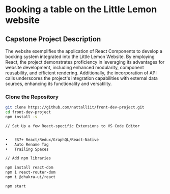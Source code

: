 # Booking a table on the Little Lemon website 

## Capstone Project Description

 The website exemplifies the application of React Components to develop a booking system integrated into the Little Lemon Website. By employing React, the project demonstrates proficiency in leveraging its advantages for website development, including enhanced modularity, component reusability, and efficient rendering. Additionally, the incorporation of API calls underscores the project's integration capabilities with external data sources, enhancing its functionality and versatility.

### Clone the Repository

```bash
git clone https://github.com/nattalliit/front-dev-project.git
cd front-dev-project
npm install -s

// Set Up a few React-specific Extensions to VS Code Editor


•	ES7+ React/Redux/GraphQL/React-Native
•	Auto Rename Tag 
•	Trailing Spaces 

// Add npm libraries

npm install react-dom
npm i react-router-dom
npm i @chakra-ui/react

npm start 